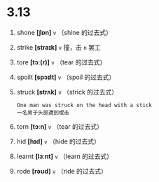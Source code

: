 # 3.13









1. shone **[ʃɒn]** `v` （shine 的过去式）

2. strike **[straɪk]** `v` 撞，击 `n` 罢工

3. tore **[tɔː(r)]** `v` （tear 的过去式）

4. spoilt **[spɔɪlt]** `v` （spoil 的过去式）

5. struck **[strʌk]** `v` （strick 的过去式）
    ```
    One man was struck on the head with a stick
    一名男子头部遭到棍击
    ```

6. torn **[tɔːn]** `v` （tear 的过去式）

7. hid **[hɪd]** `v` （hide 的过去式）

8. learnt **[lɜːnt]** `v` （learn 的过去式）

9. rode **[rəʊd]** `v` （ride 的过去式）
